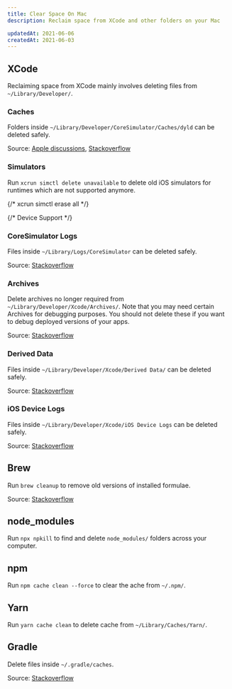 ```yaml
---
title: Clear Space On Mac
description: Reclaim space from XCode and other folders on your Mac

updatedAt: 2021-06-06
createdAt: 2021-06-03
---
```


## XCode

Reclaiming space from XCode mainly involves deleting files from `~/Library/Developer/`.

### Caches

Folders inside `~/Library/Developer/CoreSimulator/Caches/dyld` can be deleted safely.

Source: [Apple discussions](https://discussions.apple.com/thread/250834316), [Stackoverflow](https://stackoverflow.com/a/66882407/8677167)

### Simulators

Run `xcrun simctl delete unavailable` to delete old iOS simulators for runtimes which are not supported anymore.

{/* xcrun simctl erase all */}

{/* Device Support */}

### CoreSimulator Logs

Files inside `~/Library/Logs/CoreSimulator` can be deleted safely.

Source: [Stackoverflow](https://stackoverflow.com/a/42703818/8677167)

### Archives

Delete archives no longer required from `~/Library/Developer/Xcode/Archives/`. Note that you may need certain Archives for debugging purposes. You should not delete these if you want to debug deployed versions of your apps.

Source: [Stackoverflow](https://stackoverflow.com/a/7284632/8677167)


### Derived Data

Files inside `~/Library/Developer/Xcode/Derived Data/` can be deleted safely.

Source: [Stackoverflow](https://stackoverflow.com/a/18933382/8677167)

### iOS Device Logs

Files inside `~/Library/Developer/Xcode/iOS Device Logs` can be deleted safely.

Source: [Stackoverflow](https://stackoverflow.com/a/39381660/8677167)

## Brew

Run `brew cleanup` to remove old versions of installed formulae.

Source: [Stackoverflow](https://stackoverflow.com/a/65503502/8677167)

## node_modules

Run `npx npkill` to find and delete `node_modules/` folders across your computer.

## npm

Run `npm cache clean --force` to clear the ache from `~/.npm/`.

## Yarn

Run `yarn cache clean` to delete cache from `~/Library/Caches/Yarn/`.

## Gradle

Delete files inside `~/.gradle/caches`.

Source: [Stackoverflow](https://stackoverflow.com/a/30450020/8677167)